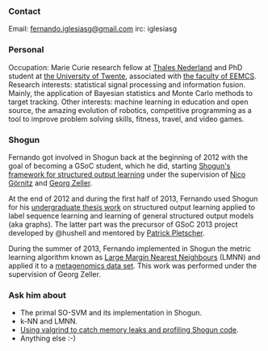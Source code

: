 ### Contact
Email: fernando.iglesiasg@gmail.com
irc: iglesiasg

### Personal
Occupation: Marie Curie research fellow at [Thales Nederland](www.thalesgroup.com/en/homepage/netherlands) and PhD student at [the University of Twente](http://www.utwente.nl/en/), associated with [the faculty of EEMCS](http://www.utwente.nl/en/education/eemcs/).
Research interests: statistical signal processing and information fusion. Mainly, the application of Bayesian statistics and Monte Carlo methods to target tracking.
Other interests: machine learning in education and open source, the amazing evolution of robotics, competitive programming as a tool to improve problem solving skills, fitness, travel, and video games.

### Shogun
Fernando got involved in Shogun back at the beginning of 2012 with the goal of becoming a GSoC student, which he did, starting [Shogun's framework for structured output learning](http://iglesiashogun.wordpress.com/2012/05/22/first-weekly-report-gsoc-2012/) under the supervision of [Nico Görnitz](http://www.user.tu-berlin.de/nico.goernitz/) and [Georg Zeller](http://www.bork.embl.de/~zeller/).

At the end of 2012 and during the first half of 2013, Fernando used Shogun for his [undergraduate thesis work](www.iglesias.github.io/linal/) on structured output learning applied to label sequence learning and learning of general structured output models (aka graphs). The latter part was the precursor of GSoC 2013 project developed by @hushell and mentored by [Patrick Pletscher](www.pletscher.org).

During the summer of 2013, Fernando implemented in Shogun the metric learning algorithm known as [Large Margin Nearest Neighbours](http://www.cse.wustl.edu/~kilian/code/lmnn/lmnn.html) (LMNN) and applied it to a [metagenomics data set](http://nbviewer.ipython.org/gist/iglesias/6576096). This work was performed under the supervision of Georg Zeller.

### Ask him about
 * The primal SO-SVM and its implementation in Shogun.
 * k-NN and LMNN.
 * [Using valgrind to catch memory leaks and profiling Shogun code](http://iglesiashogun.wordpress.com/2012/07/14/a-memory-leak-killer-combination/).
 * Anything else :-)